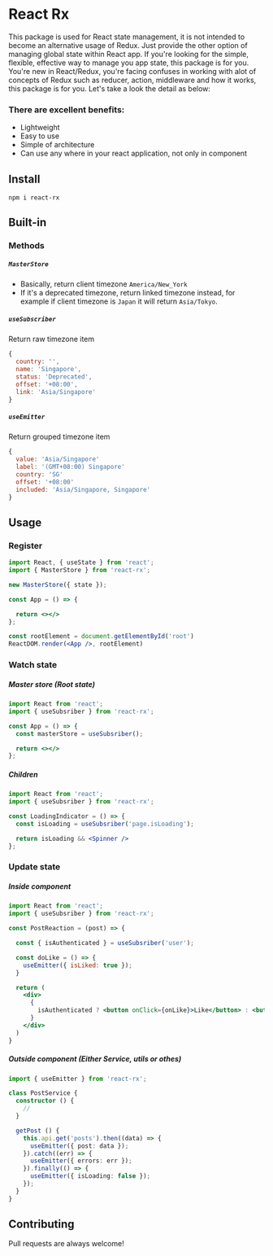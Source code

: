 # React Rx

This package is used for React state management, it is not intended to become an alternative usage of Redux. Just provide the other option of managing global state within React app. If you're looking for the simple, flexible, effective way to manage you app state, this package is for you. You're new in React/Redux, you're facing confuses in working with alot of concepts of Redux such as reducer, action, middleware and how it works, this package is for you.
Let's take a look the detail as below:

<!-- [Demo here](https://vixnguyen.github.io/timezone-select) -->

### There are excellent benefits:
- Lightweight
- Easy to use
- Simple of architecture
- Can use any where in your react application, not only in component

## Install
```
npm i react-rx
```

## Built-in
### Methods
##### `MasterStore`  
- Basically, return client timezone `America/New_York`  
- If it's a deprecated timezone, return linked timezone instead, for example if client timezone is `Japan` it will return `Asia/Tokyo`.
##### `useSubscriber`  
Return raw timezone item
```js
{
  country: '',
  name: 'Singapore',
  status: 'Deprecated',
  offset: '+08:00',
  link: 'Asia/Singapore'
}
```
##### `useEmitter`  
Return grouped timezone item
```js
{
  value: 'Asia/Singapore'
  label: '(GMT+08:00) Singapore'
  country: 'SG'
  offset: '+08:00'
  included: 'Asia/Singapore, Singapore'
}
```

## Usage 
### Register
```jsx
import React, { useState } from 'react';
import { MasterStore } from 'react-rx';

new MasterStore({ state });

const App = () => {

  return <></>
};

const rootElement = document.getElementById('root')
ReactDOM.render(<App />, rootElement)
```

### Watch state
##### Master store (Root state)
```jsx
import React from 'react';
import { useSubsriber } from 'react-rx';

const App = () => {
  const masterStore = useSubsriber();

  return <></>
};
```

##### Children
```jsx
import React from 'react';
import { useSubsriber } from 'react-rx';

const LoadingIndicator = () => {
  const isLoading = useSubsriber('page.isLoading');

  return isLoading && <Spinner />
};
```

### Update state
##### Inside component
```jsx
import React from 'react';
import { useSubsriber } from 'react-rx';

const PostReaction = (post) => {

  const { isAuthenticated } = useSubsriber('user');

  const doLike = () => {
    useEmitter({ isLiked: true });
  }

  return (
    <div>
      { 
        isAuthenticated ? <button onClick={onLike}>Like</button> : <button>Sign in</button>
      }
    </div>
  )
}
```
##### Outside component (Either Service, utils or othes)
```ts
import { useEmitter } from 'react-rx';

class PostService {
  constructor () {
    //
  }

  getPost () {
    this.api.get('posts').then((data) => {
      useEmitter({ post: data });
    }).catch((err) => {
      useEmitter({ errors: err });
    }).finally(() => {
      useEmitter({ isLoading: false });
    });
  }
}
```

## Contributing

Pull requests are always welcome!

